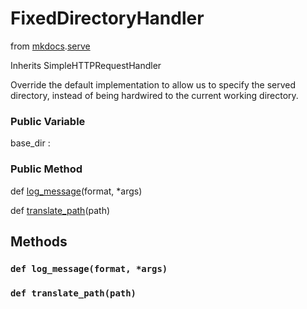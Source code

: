 FixedDirectoryHandler
==========================
from <a href="api/mkdocs">mkdocs</a>.<a href="api/mkdocs/serve">serve</a>


Inherits <a name="SimpleHTTPRequestHandler" class="text-danger">SimpleHTTPRequestHandler</a>




Override the default implementation to allow us to specify the served
directory, instead of being hardwired to the current working directory.




### Public Variable


base_dir : 





### Public Method


def [log_message](#def-log_message)(format, *args)



def [translate_path](#def-translate_path)(path)









Methods
---------------









### `def log_message(format, *args)`








### `def translate_path(path)`





